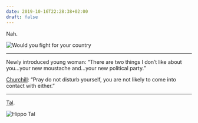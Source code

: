 ```yaml
---
date: 2019-10-16T22:28:38+02:00
draft: false
---
```


Nah.

![Would you fight for your country](/would-you-fight-for-your-country.jpg)

---

Newly introduced young woman: “There are two things I don’t like about you…your new moustache and…your new political party.”

[Churchill](https://richardlangworth.com/churchill-by-himself/humor): “Pray do not disturb yourself, you are not likely to come into contact with either.”

---

[Tal](https://en.wikipedia.org/wiki/Mikhail_Tal).

![Hippo Tal](/hippo-tal.png)

